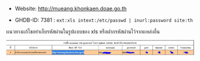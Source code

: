 
- Website: http://mueang.khonkaen.doae.go.th

- GHDB-ID: 7381 : `ext:xls intext:/etc/passwd | inurl:password site:th`

เเนวทางเเก้ไขอย่าเก็บรหัสผ่านในรูปเเบบของ xls หรือฝากรหัสผ่านไว้จากเเหล่งอื่น 


![image](https://github.com/chatuphat/Google-hacking-Lab/blob/main/case1/Capture.JPG)